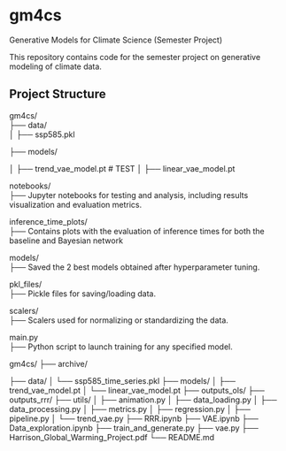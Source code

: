 # gm4cs
Generative Models for Climate Science (Semester Project)

This repository contains code for the semester project on generative modeling of climate data.

## Project Structure
gm4cs/  
├── data/  
│   ├── ssp585.pkl

├── models/

│   ├── trend_vae_model.pt # TEST
│   ├── linear_vae_model.pt

notebooks/  
├── Jupyter notebooks for testing and analysis, including results visualization and evaluation metrics.  

inference_time_plots/  
├── Contains plots with the evaluation of inference times for both the baseline and Bayesian network

models/  
├── Saved the 2 best models obtained after hyperparameter tuning. 

pkl_files/  
├── Pickle files for saving/loading data.

scalers/  
├── Scalers used for normalizing or standardizing the data.  

main.py  
├── Python script to launch training for any specified model.  

gm4cs/
├── archive/ 

├── data/
│ └── ssp585_time_series.pkl 
├── models/
│ ├── trend_vae_model.pt 
│ └── linear_vae_model.pt 
├── outputs_ols/ 
├── outputs_rrr/ 
├── utils/ 
│ ├── animation.py
│ ├── data_loading.py
│ ├── data_processing.py
│ ├── metrics.py
│ ├── regression.py
│ ├── pipeline.py
│ └── trend_vae.py
├── RRR.ipynb
├── VAE.ipynb
├── Data_exploration.ipynb
├── train_and_generate.py 
├── vae.py 
├── Harrison_Global_Warming_Project.pdf
└── README.md
